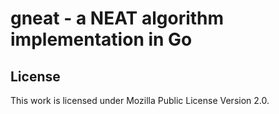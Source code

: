 # gneat - a NEAT algorithm implementation in Go

## License

This work is licensed under Mozilla Public License Version 2.0.